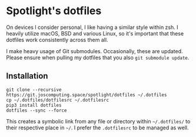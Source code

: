# Spotlight's dotfiles
On devices I consider personal, I like having a similar style within zsh. I heavily utilize macOS, BSD and various Linux, so it's important that these dotfiles work consistently across them all.

I make heavy usage of Git submodules. Occasionally, these are updated. Please ensure when pulling my dotfiles that you also `git submodule update`.

## Installation
```
git clone --recursive https://git.joscomputing.space/spotlight/dotfiles ~/.dotfiles
cp ~/.dotfiles/dotfilesrc ~/.dotfilesrc
pip3 install dotfiles
dotfiles --sync --force
```

This creates a symbolic link from any file or directory within `~/.dotfiles/` to their respective place in `~/`. I prefer the `.dotfilesrc` to be managed as well.
